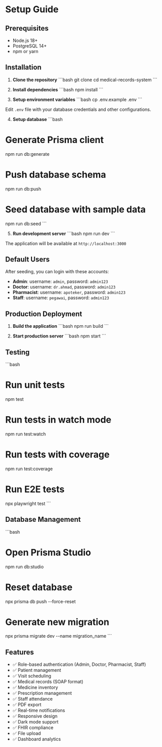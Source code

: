 # Setup Guide

## Prerequisites

- Node.js 18+ 
- PostgreSQL 14+
- npm or yarn

## Installation

1. **Clone the repository**
\`\`\`bash
git clone <repository-url>
cd medical-records-system
\`\`\`

2. **Install dependencies**
\`\`\`bash
npm install
\`\`\`

3. **Setup environment variables**
\`\`\`bash
cp .env.example .env
\`\`\`

Edit `.env` file with your database credentials and other configurations.

4. **Setup database**
\`\`\`bash
# Generate Prisma client
npm run db:generate

# Push database schema
npm run db:push

# Seed database with sample data
npm run db:seed
\`\`\`

5. **Run development server**
\`\`\`bash
npm run dev
\`\`\`

The application will be available at `http://localhost:3000`

## Default Users

After seeding, you can login with these accounts:

- **Admin**: username: `admin`, password: `admin123`
- **Doctor**: username: `dr.ahmad`, password: `admin123`
- **Pharmacist**: username: `apoteker`, password: `admin123`
- **Staff**: username: `pegawai`, password: `admin123`

## Production Deployment

1. **Build the application**
\`\`\`bash
npm run build
\`\`\`

2. **Start production server**
\`\`\`bash
npm start
\`\`\`

## Testing

\`\`\`bash
# Run unit tests
npm test

# Run tests in watch mode
npm run test:watch

# Run tests with coverage
npm run test:coverage

# Run E2E tests
npx playwright test
\`\`\`

## Database Management

\`\`\`bash
# Open Prisma Studio
npm run db:studio

# Reset database
npx prisma db push --force-reset

# Generate new migration
npx prisma migrate dev --name migration_name
\`\`\`

## Features

- ✅ Role-based authentication (Admin, Doctor, Pharmacist, Staff)
- ✅ Patient management
- ✅ Visit scheduling
- ✅ Medical records (SOAP format)
- ✅ Medicine inventory
- ✅ Prescription management
- ✅ Staff attendance
- ✅ PDF export
- ✅ Real-time notifications
- ✅ Responsive design
- ✅ Dark mode support
- ✅ FHIR compliance
- ✅ File upload
- ✅ Dashboard analytics
